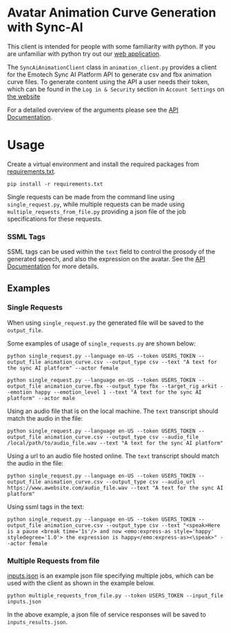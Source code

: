 # Avatar Animation Curve Generation with Sync-AI

This client is intended for people with some familiarity with python. If you are unfamiliar with python try out our [web application](https://app.emotech.ai/login-animation?m=signup).

The `SyncAiAnimationClient` class in `animation_client.py` provides a client for the Emotech Sync AI Platform API to generate csv and fbx animation curve files. To generate content using the API a user needs their token, which can be found in the `Log in & Security` section in `Account Settings` on [the website](https://app.emotech.ai/account?tab=Log%20in%20%26%20security)

For a detailed overview of the arguments please see the [API Documentation](https://emotech.gitbook.io/sync.ai-api-documentation-animation/).

# Usage

Create a virtual environment and install the required packages from [requirements.txt](../requirements.txt).

```
pip install -r requirements.txt
```

Single requests can be made from the command line using `single_request.py`, while multiple requests can be made using `multiple_requests_from_file.py` providing a json file of the job specifications for these requests.

### SSML Tags

SSML tags can be used within the `text` field to control the prosody of the generated speech, and also the expression on the avatar. See the [API Documentation](https://emotech.gitbook.io/sync.ai-api-documentation-animation/) for more details.

## Examples

### Single Requests

When using `single_request.py` the generated file will be saved to the `output_file`.

Some examples of usage of `single_requests.py` are shown below:
```
python single_request.py --language en-US --token USERS_TOKEN --output_file animation_curve.csv --output_type csv --text "A text for the sync AI platform" --actor female

python single_request.py --language en-US --token USERS_TOKEN --output_file animation_curve.fbx --output_type fbx --target_rig arkit --emotion happy --emotion_level 1 --text "A text for the sync AI platform" --actor male
```

Using an audio file that is on the local machine. The `text` transcript should match the audio in the file:
```
python single_request.py --language en-US --token USERS_TOKEN --output_file animation_curve.csv --output_type csv --audio_file /local/path/to/audio_file.wav --text "A text for the sync AI platform"
```

Using a url to an audio file hosted online. The `text` transcript should match the audio in the file:
```
python single_request.py --language en-US --token USERS_TOKEN --output_file animation_curve.csv --output_type csv --audio_url https://www.awebsite.com/audio_file.wav --text "A text for the sync AI platform"
```

Using ssml tags in the text:
```
python single_request.py --language en-US --token USERS_TOKEN --output_file animation_curve.csv --output_type csv --text "<speak>Here is a pause <break time='1s'/> and now <emo:express-as style='happy' styledegree='1.0'> the expression is happy</emo:express-as><\speak>" --actor female
```

### Multiple Requests from file

[inputs.json](inputs.json) is an example json file specifying multiple jobs, which can be used with the client as shown in the example below. 

```
python multiple_requests_from_file.py --token USERS_TOKEN --input_file inputs.json
```

In the above example, a json file of service responses will be saved to `inputs_results.json`.
